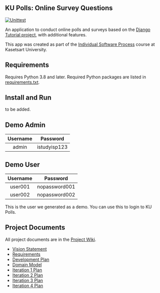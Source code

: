 ## KU Polls: Online Survey Questions 
[![Unittest](https://github.com/xNatthapol/ku-polls/actions/workflows/python-app.yml/badge.svg)](https://github.com/xNatthapol/ku-polls/actions/workflows/python-app.yml)

An application to conduct online polls and surveys based
on the [Django Tutorial project][django-tutorial], with
additional features.

This app was created as part of the [Individual Software Process](
https://cpske.github.io/ISP) course at Kasetsart University.


## Requirements

Requires Python 3.8 and later.  Required Python packages are listed in [requirements.txt](./requirements.txt). 


## Install and Run

to be added.

## Demo Admin

| Username  |    Password    |
|:---------:|:--------------:|
|   admin   |  istudyisp123  |

## Demo User

| Username  |    Password     |
|:---------:|:---------------:|
|  user001  |  nopassword001  |
|  user002  |  nopassword002  |

This is the user we generated as a demo. You can use this to login to KU Polls.

## Project Documents

All project documents are in the [Project Wiki](../../wiki/Home).

- [Vision Statement](../../wiki/Vision%20Statement)
- [Requirements](../../wiki/Requirements)
- [Development Plan](../../wiki/Development%20Plan)
- [Domain Model](../../wiki/Domain%20Model)
- [Iteration 1 Plan](../../wiki/Iteration%201%20Plan)
- [Iteration 2 Plan](../../wiki/Iteration%202%20Plan)
- [Iteration 3 Plan](../../wiki/Iteration%203%20Plan)
- [Iteration 4 Plan](../../wiki/Iteration%204%20Plan)

[django-tutorial]: https://docs.djangoproject.com/en/4.2/intro/tutorial01/
